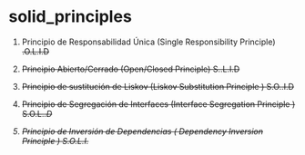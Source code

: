 # solid_principles

1. Principio de Responsabilidad Única (Single Responsibility Principle)
<S>.O.L.I.D

2. Principio Abierto/Cerrado (Open/Closed Principle)  S.<O>.L.I.D
 
3. Principio de sustitución de Liskov (Liskov Substitution Principle ) 
S.O.<L>.I.D

4. Principio de Segregación de Interfaces (Interface Segregation Principle )
S.O.L.<I>.D

5. Principio de Inversión de Dependencias ( Dependency Inversion Principle )
S.O.L.I.<D>
